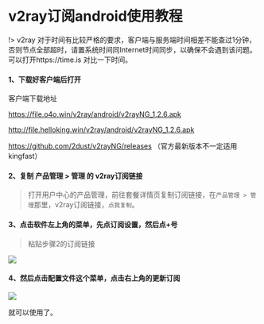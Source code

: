 # v2ray订阅android使用教程

!> v2ray 对于时间有比较严格的要求，客户端与服务端时间相差不能查过1分钟，否则节点全部超时，请置系统时间同Internet时间同步，以确保不会遇到该问题。可以打开https://time.is 对比一下时间。

#### 1、下载好客户端后打开

客户端下载地址

https://file.o4o.win/v2ray/android/v2rayNG_1.2.6.apk

http://file.helloking.win/v2ray/android/v2rayNG_1.2.6.apk

https://github.com/2dust/v2rayNG/releases （官方最新版本不一定适用kingfast）

#### 2、复制 产品管理 > 管理  的 v2ray订阅链接

> 打开用户中心的产品管理，前往套餐详情页复制订阅链接，在`产品管理 > 管理`那里，v2ray订阅链接，`点我复制`。

#### 3、点击软件左上角的菜单，先点订阅设置，然后点+号

> 粘贴步骤2的订阅链接

![](/img/a1.png)

#### 4、然后点击配置文件这个菜单，点击右上角的更新订阅

![](/img/a2.png)

就可以使用了。



